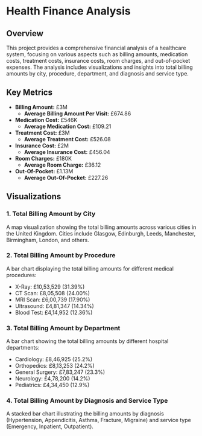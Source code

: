 # Health Finance Analysis

## Overview

This project provides a comprehensive financial analysis of a healthcare system, focusing on various aspects such as billing amounts, medication costs, treatment costs, insurance costs, room charges, and out-of-pocket expenses. The analysis includes visualizations and insights into total billing amounts by city, procedure, department, and diagnosis and service type.

## Key Metrics

- **Billing Amount:** £3M
  - **Average Billing Amount Per Visit:** £674.86
- **Medication Cost:** £546K
  - **Average Medication Cost:** £109.21
- **Treatment Cost:** £3M
  - **Average Treatment Cost:** £526.08
- **Insurance Cost:** £2M
  - **Average Insurance Cost:** £456.04
- **Room Charges:** £180K
  - **Average Room Charge:** £36.12
- **Out-Of-Pocket:** £1.13M
  - **Average Out-Of-Pocket:** £227.26

## Visualizations

### 1. Total Billing Amount by City

A map visualization showing the total billing amounts across various cities in the United Kingdom. Cities include Glasgow, Edinburgh, Leeds, Manchester, Birmingham, London, and others.

### 2. Total Billing Amount by Procedure

A bar chart displaying the total billing amounts for different medical procedures:
- X-Ray: £10,53,529 (31.39%)
- CT Scan: £8,05,508 (24.00%)
- MRI Scan: £6,00,739 (17.90%)
- Ultrasound: £4,81,347 (14.34%)
- Blood Test: £4,14,952 (12.36%)

### 3. Total Billing Amount by Department

A bar chart showing the total billing amounts by different hospital departments:
- Cardiology: £8,46,925 (25.2%)
- Orthopedics: £8,13,253 (24.2%)
- General Surgery: £7,83,247 (23.3%)
- Neurology: £4,78,200 (14.2%)
- Pediatrics: £4,34,450 (12.9%)

### 4. Total Billing Amount by Diagnosis and Service Type

A stacked bar chart illustrating the billing amounts by diagnosis (Hypertension, Appendicitis, Asthma, Fracture, Migraine) and service type (Emergency, Inpatient, Outpatient).

